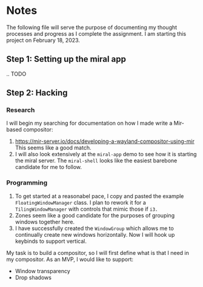 # Notes
The following file will serve the purpose of documenting my thought processes and progress as I complete the assignment. I am starting this project on February 18, 2023.

## Step 1: Setting up the miral app
.. TODO

## Step 2: Hacking

### Research
I will begin my searching for documentation on how I made write a Mir-based compositor:
1. https://mir-server.io/docs/developing-a-wayland-compositor-using-mir This seems like a good match.
2. I will also look extensively at the `miral-app` demo to see how it is starting the miral server. The `miral-shell` looks like the easiest barebone candidate for me to follow.

### Programming
1. To get started at a reasonabel pace, I copy and pasted the example `FloatingWindowManager` class. I plan to rework it for a `TilingWindowManager` with controls that mimic those if `i3.`
2. Zones seem like a good candidate for the purposes of grouping windows together here.
3. I have successfully created the `WindowGroup` which allows me to continually create new windows horizontally. Now I will hook up keybinds to support vertical.

My task is to build a compositor, so I will first define what is that I need in my compositor. As an MVP, I would like to support:
- Window transparency
- Drop shadows

